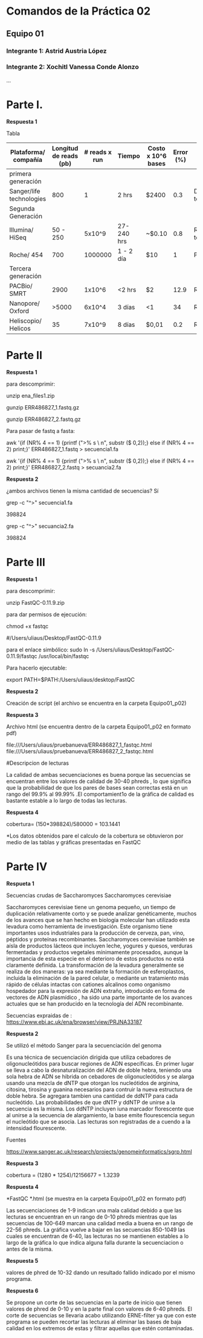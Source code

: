 
# Comandos de la Práctica 02
## Equipo 01 
### Integrante 1: Astrid Austria López
### Integrante 2: Xochitl Vanessa Conde Alonzo 
...

# Parte I. 

**Respuesta 1**

Tabla

| Plataforma/ compañía     | Longitud de reads (pb) | # reads x run   | Tiempo      | Costo x 10^6 bases | Error (%) | Química                 |                                                 |
|--------------------------|------------------------|-----------------|-------------|--------------------|-----------|-------------------------|--------------------------------------------------------------------------------------------------------------------------------------------------------------------
|primera generación        |                        |                 |             |                    |           |                         | 
| Sanger/life technologies | 800                    | 1               | 2 hrs       | $2400              | 0.3       | Dideoxy terminator      |                                   
|Segunda Generación        |                        |                 |             |                    |           |                         |                                 
| Illumina/ HiSeq          | 50 - 250               | 5x10^9          | 27-240 hrs  | ~$0.10             | 0.8       |Revesible terminators    |
| Roche/ 454               | 700                    | 1000000         | 1 - 2 día   | $10                | 1         |Pyrosequencing           |
|Tercera generación        |                        |                 |             |                    |           |                         |
| PACBio/ SMRT             | 2900                   |1x10^6           |<2 hrs       | $2                 | 12.9      |Real-time SMS            | 
| Nanopore/ Oxford         | >5000                  | 6x10^4          | 3 días      | <1                 | 34        |Real-time SMS            |
|Heliscopio/ Helicos       | 35                     | 7x10^9          |8 días       | $0,01              | 0.2       |Real-timw SMS            |

# Parte II

**Respuesta 1**

 para descomprimir:

 unzip ena_files1.zip
 
 gunzip ERR486827_1.fastq.gz

 gunzip ERR486827_2.fastq.gz

Para pasar de fastq a fasta:

 awk '{if (NR% 4 == 1) {printf (">% s \ n", substr ($ 0,2));} else if (NR% 4 == 2) print;}' ERR486827_1.fastq > secuencia1.fa

 awk '{if (NR% 4 == 1) {printf (">% s \ n", substr ($ 0,2));} else if (NR% 4 == 2) print;}' ERR486827_2.fastq > secuancia2.fa

**Respuesta 2** 

 ¿ambos archivos tienen la misma cantidad de secuencias? Sí
  
  grep -c "^>" secuencia1.fa
  
  398824

 grep -c "^>" secuancia2.fa

   398824

# Parte III

**Respuesta 1** 

para descomprimir:

 unzip FastQC-0.11.9.zip

para dar permisos de ejecución:

chmod +x fastqc 

#/Users/uliaus/Desktop/FastQC-0.11.9

 para el enlace simbólico: sudo ln -s /Users/uliaus/Desktop/FastQC-0.11.9/fastqc /usr/local/bin/fastqc

Para hacerlo ejecutable:
 
export PATH=$PATH:/Users/uliaus/desktop/FastQC

**Respuesta 2**

Creación de script (el archivo se encuentra en la carpeta Equipo01_p02)

**Respuesta 3**

Archivo html (se encuentra dentro de la carpeta Equipo01_p02 en formato pdf)

file:///Users/uliaus/pruebanueva/ERR486827_1_fastqc.html
file:///Users/uliaus/pruebanueva/ERR486827_2_fastqc.html

#Descripcion de lecturas 

La calidad de ambas secuenciaciones es buena porque las secuencias se encuentran entre los valores de calidad de 30-40 phreds , lo que significa que la probabilidad 
de que los pares de bases sean correctas está en un rango del 99.9% al 99.99% .El comportamient1o de la gráfica de calidad es bastante estable a lo largo de todas 
las lecturas.


**Respuesta 4**

cobertura= (150*398824)/580000 = 103.1441

*Los datos obtenidos pare el calculo de la cobertura se obtuvieron por medio de las tablas y gráficas presentadas en FastQC

# Parte IV

**Respueta 1**

Secuencias crudas de Saccharomyces Saccharomyces cerevisiae

Saccharomyces cerevisiae tiene un genoma pequeño, un tiempo de duplicación relativamente corto y se puede analizar genéticamente, muchos de los avances que se han 
hecho en biología molecular han utilizado esta levadura como herramienta de investigación. Este organismo tiene importantes usos industriales para la producción de 
cerveza, pan, vino, péptidos y proteínas recombinantes. Saccharomyces cerevisiae también se aísla de productos lácteos que incluyen leche, yogures y quesos, 
verduras fermentadas y productos vegetales mínimamente procesados, aunque la importancia de esta especie en el deterioro de estos productos no está claramente 
definida. La transformación de la levadura generalmente se realiza de dos maneras: ya sea mediante la formación de esferoplastos, incluida la eliminación de la 
pared celular, o mediante un tratamiento más rápido de células intactas con cationes alcalinos como organismo hospedador para la expresión de ADN extraño, 
introducido en forma de vectores de ADN plasmídico , ha sido una parte importante de los avances actuales que se han producido en la tecnología del ADN 
recombinante.

 Secuencias expraidas de : https://www.ebi.ac.uk/ena/browser/view/PRJNA33187

**Respuesta 2**

Se utilizó el método Sanger para la secuenciación del genoma

Es una técnica de secuenciación dirigida que utiliza cebadores de oligonucleótidos para buscar regiones de ADN específicas. En primer lugar se lleva a cabo la 
desnaturalización del ADN de doble hebra, teniendo una sola hebra de ADN se hibrida on cebadores de oligonucleótidos y se alarga usando una mezcla de dNTP que 
otorgan los nucleótidos de arginina, citosina, tirosina y guanina necesarios para contruir la nueva estructura de doble hebra. Se agregara tambien una cantidad de 
ddNTP para cada nucleótido. Las probabilidades de que dNTP y ddNTP de unirse a la secuencia es la misma. Los ddNTP incluyen iuna marcador florescente que al unirse 
a la secuencia de alargamiento, la base emite flourescencia segun el nucleótido que se asocia. Las lecturas son registradas de a cuendo a la intensidad 
flourescente.

Fuentes

https://www.sanger.ac.uk/research/projects/genomeinformatics/sgrp.html

**Respuesta 3**

cobertura = (1280 * 1254)/12156677 = 1.3239

**Respuesta 4**

*FastQC
*.html (se muestra en la carpeta Equipo01_p02 en formato pdf)

Las secuenciaciones de 1-9 indican una mala calidad debido a que las lecturas se encuentran en un rango de 0-10 phreds mientras que las secuencias de 100-649 marcan 
una calidad media a buena en un rango de 22-56 phreds. La gráfica vuelve a bajar en las secuencias 850-1049 las cuales se encuentran de 6-40, las lecturas no se 
mantienen estables a lo largo de la gráfica lo que indica alguna falla durante la secuenciacion o antes de la misma.

**Respuesta 5**

valores de phred de 10-32 dando un resultado fallido indicado por el mismo programa.

**Respuesta 6** 

Se propone un corte de las secuencias en la parte de inicio que tienen valores de phred de 0-10 y en la parte final con valores de 6-40 
phreds. El corte de secuencias se llevaria acabo utilizando ERNE-filter ya que con este programa se pueden recortar las lecturas al eliminar las bases de baja calidad en los extremos de estas y filtrar aquellas que estén contaminadas.

